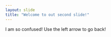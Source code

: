 ```yaml
---
layout: slide
title: "Welcome to out second slide!"
---
```

I am so confused!
Use the left arrow to go back!
